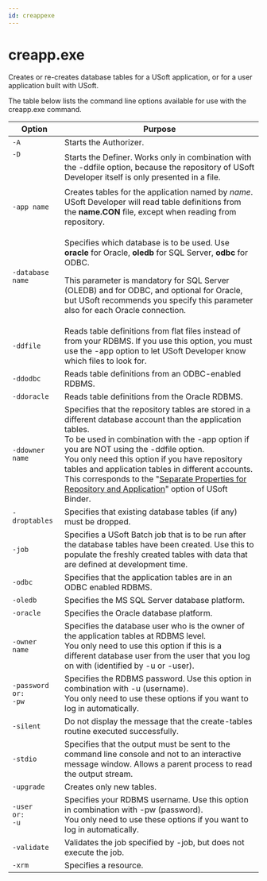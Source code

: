 ```yaml
---
id: creappexe
---
```


# creapp.exe

Creates or re-creates database tables for a USoft application, or for a user application built with USoft.

The table below lists the command line options available for use with the creapp.exe command.

|**Option**|**Purpose**|
|--------|--------|
|`-A`    |Starts the Authorizer.|
|`-D`<p> </p>|Starts the Definer. Works only in combination with the -ddfile option, because the repository of USoft Developer itself is only presented in a file.|
|`-app name`|Creates tables for the application named by *name*. USoft Developer will read table definitions from the **name.CON** file, except when reading from repository.|
|`-database name`|<p>Specifies which database is to be used. Use **oracle** for Oracle, **oledb** for SQL Server, **odbc** for ODBC.</p><p>This parameter is mandatory for SQL Server (OLEDB) and for ODBC, and optional for Oracle, but USoft recommends you specify this parameter also for each Oracle connection.</p>|
|`-ddfile`|Reads table definitions from flat files instead of from your RDBMS. If you use this option, you must use the -app option to let USoft Developer know which files to look for.|
|`-ddodbc`|Reads table definitions from an ODBC-enabled RDBMS.|
|`-ddoracle`|Reads table definitions from the Oracle RDBMS.|
|`-ddowner name`|Specifies that the repository tables are stored in a different database account than the application tables.<br/>			To be used in combination with the -app option if you are NOT using the -ddfile option.<br/>			You only need this option if you have repository tables and application tables in different accounts.<br/>			This corresponds to the "[Separate Properties for Repository and Application](/docs/USoft%20for%20administrators/USoft%20Binder/USoft%20Binder%20for%20administrators.md)" option of USoft Binder.|
|`-droptables`|Specifies that existing database tables (if any) must be dropped.|
|`-job`  |Specifies a USoft Batch job that is to be run after the database tables have been created. Use this to populate the freshly created tables with data that are defined at development time.|
|`-odbc` |Specifies that the application tables are in an ODBC enabled RDBMS.|
|`-oledb`|Specifies the MS SQL Server database platform.|
|`-oracle`|Specifies the Oracle database platform.|
|`-owner name`|Specifies the database user who is the owner of the application tables at RDBMS level.<br/>			You only need to use this option if this is a different database user from the user that you log on with (identified by -u or -user).|
|<pre><code>-password <br/>or:<br/>-pw </code></pre>|Specifies the RDBMS password. Use this option in combination with -u (username).<br/>			You only need to use these options if you want to log in automatically.|
|`-silent`|Do not display the message that the create-tables routine executed successfully.|
|`-stdio`|Specifies that the output must be sent to the command line console and not to an interactive message window. Allows a parent process to read the output stream.|
|`-upgrade`|Creates only new tables.|
|<pre><code>-user <br/>or:<br/>-u </code></pre>|Specifies your RDBMS username. Use this option in combination with -pw (password).<br/>			You only need to use these options if you want to log in automatically.|
|`-validate`|Validates the job specified by -job, but does not execute the job.|
|`-xrm`  |Specifies a resource.|



 